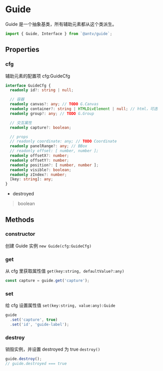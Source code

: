 # Guide

Guide 是一个抽象基类，所有辅助元素都从这个类派生。

```ts
import { Guide, Interface } from `@antv/guide`;
```

## Properties

### cfg

辅助元素的配置项 cfg:GuideCfg

```ts
interface GuideCfg {
  readonly id?: string | null;

  // 容器
  readonly canvas?: any; // TODO G.Canvas
  readonly container?: string | HTMLDivElement | null; // html，可选
  readonly group?: any; // TODO G.Group

  // 交互属性
  readonly capture?: boolean;

  // props
  // readonly coordinate: any; // TODO Coordinate
  readonly panelRange?: any; // BBox
  // readonly offset: [ number, number ];
  readonly offsetX?: number;
  readonly offsetY?: number;
  readonly position?: [ number, number ];
  readonly visible?: boolean;
  readonly zIndex?: number;
  [key: string]: any;
}
```

- destroyed

> boolean

## Methods

### constructor

创建 Guide 实例 `new Guide(cfg:GuideCfg)`

### get

从 cfg 里获取属性值 `get(key:string, defaultValue?:any)`

```ts
const capture = guide.get('capture');
```

### set

给 cfg 设置属性值 `set(key:string, value:any):Guide`

```ts
guide
  .set('capture', true)
  .set('id', 'guide-label');
```

### destroy

销毁实例，并设置 destroyed 为 true `destroy()`

```ts
guide.destroy();
// guide.destroyed === true
```
